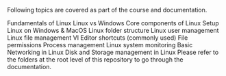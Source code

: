 Following topics are covered as part of the course and documentation.

Fundamentals of Linux
Linux vs Windows
Core components of Linux
Setup Linux on Windows & MacOS
Linux folder structure
Linux user management
Linux file management
VI Editor shortcuts (commonly used)
File permissions
Process management
Linux system monitoring
Basic Networking in Linux
Disk and Storage management in Linux
Please refer to the folders at the root level of this repository to go through the documentation.
